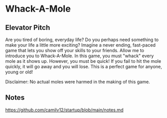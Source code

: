 # Whack-A-Mole
## Elevator Pitch 
Are you tired of boring, everyday life? Do you perhaps need something to make your life a little more exciting? Imagine a never ending, fast-paced game that lets you show off your skills to your friends. Allow me to introduce you to Whack-A-Mole. In this game, you must "whack" every mole as it shows up. However, you must be quick! If you fail to hit the mole quickly, it will go away and you will lose. This is a perfect game for anyone, young or old!

Disclaimer: No actual moles were harmed in the making of this game.

## Notes
https://github.com/camilv12/startup/blob/main/notes.md
